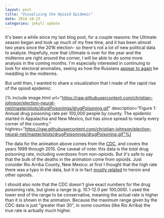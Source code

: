 ```yaml
---
layout: post
title: "Visualizing the Opioid Epidemic"
date: 2018-10-23
categories: jekyll update
---
```


It's been a while since my last blog post, for a couple reasons: the Ultimate season began and took up much of my free time, and it has been almost two years since the 2016 election- so there's not a lot of new political data to analyze. Hopefully, now that Ultimate is over for the year and the midterms are right around the corner, I will be able to do some more analysis in the coming months. I'm especially interested in continuing to look for electoral anomalies, seeing as how the Russians [appear to again](https://www.theatlantic.com/politics/archive/2018/10/doj-says-russian-trolls-interfering-midterm-elections/573526/) be meddling in the midterms.

But until then, I wanted to share a visualization that I made of the rapid rise of the opioid epidemic:

{% include image.html url="https://raw.githubusercontent.com/christian-johnson/election-neural-net/master/plots/drugPoisonings/drugPoisoning.gif" description="Figure 1: Annual drug poisoning rate per 100,000 people by county. The epidemic started in Appalachia and New Mexico, but has since spread to nearly every corner of the country." highres="https://raw.githubusercontent.com/christian-johnson/election-neural-net/master/plots/drugPoisonings/drugPoisoning.gif"%}

The data for the animation above comes from the [CDC](https://data.cdc.gov/NCHS/NCHS-Drug-Poisoning-Mortality-by-County-United-Sta/pbkm-d27e), and covers the years 1999 through 2015. One caveat of note: this data is the *total* drug poisoning rate, including overdoses from non-opioids. But it's safe to say that the bulk of the deaths in the animation come from opioids. Just consider Rio Arriba County, New Mexico: at first I thought that the high rate there was a typo in the data, but it is in fact [mostly related](http://www.riograndesun.com/news/rio-arriba-county-overdose-death-rate-dips-in/article_c9fc7b24-c3f9-5636-b9c3-59630c0b316f.html) to heroin and other opioids.

I should also note that the CDC doesn't give exact numbers for the drug poisoning rate, but gives a range (e.g. 10.1-12.0 per 100,000). I used the lower end of the range to be conservative, meaning the actual rate is higher than it is shown in the animation. Because the maximum range given by the CDC data is just "greater than 30", in some counties (like Rio Arriba) the true rate is actually much higher.
